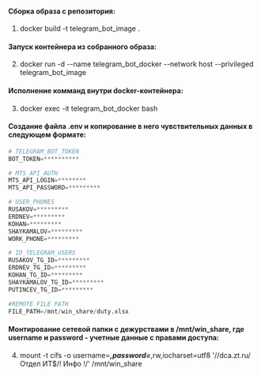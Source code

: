 #### Сборка образа с репозитория:
1. docker build -t telegram_bot_image .
   
#### Запуск контейнера из собранного образа:
2. docker run -d --name telegram_bot_docker --network host  --privileged telegram_bot_image
   
#### Исполнение комманд внутри docker-контейнера:
3. docker exec -it telegram_bot_docker bash
	
#### Создание файла .env и копирование в него чувствительных данных в следующем формате:
```python
# TELEGRAM_BOT_TOKEN
BOT_TOKEN=**********

# MTS_API_AUTH
MTS_API_LOGIN=********
MTS_API_PASSWORD=*********

# USER_PHONES
RUSAKOV=*********
ERDNEV=*********
KOHAN=*********
SHAYKAMALOV=*********
WORK_PHONE=*********

# ID_TELEGRAM_USERS
RUSAKOV_TG_ID=*********
ERDNEV_TG_ID=*********
KOHAN_TG_ID=*********
SHAYKAMALOV_TG_ID=*********
PUTINCEV_TG_ID=*********

#REMOTE FILE PATH
FILE_PATH=/mnt/win_share/duty.xlsx
```

#### Монтирование сетевой папки с дежурствами в /mnt/win_share, где username и password - учетные данные с правами доступа:
4. mount -t cifs -o username=***,password=***,rw,iocharset=utf8 '//dca.zt.ru/Отдел ИТ$/! Инфо !/' /mnt/win_share
 
